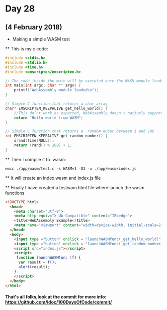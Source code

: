 # Day 28
## (4 February 2018)

* Making a simple WASM test 

** This is my c code:
```c
#include <stdio.h>
#include <stdlib.h>
#include <time.h>
#include <emscripten/emscripten.h>

// The code inside the main will be executed once the WASM module loads.
int main(int argc, char ** argv) {
    printf("WebAssembly module loaded\n");
}

// Simple C function that returns a char array
char* EMSCRIPTEN_KEEPALIVE get_hello_world() {
    //This do´nt work as expected, WebAssembly doesn't natively support a string type, it rather supports i32 / i64 / f32 / f64
    return "Hello world from WASM";
}

// Simple C function that returns a  random nuber between 1 and 100
int EMSCRIPTEN_KEEPALIVE get_random_number() {
    srand(time(NULL));   
    return (rand() % 100) + 1;
}
```

** Then I compile it to .wasm:
```
emcc ./app/wasm/test.c -s WASM=1 -O3 -o ./app/wasm/index.js
``` 

** It will create an index.wasm and index.js file

** Finally I have created a testwam.html file where launch the wasm functions

```html
<!DOCTYPE html>
  <head>
    <meta charset="utf-8">
    <meta http-equiv="X-UA-Compatible" content="IE=edge">
    <title>WebAssembly Example</title>
    <meta name="viewport" content="width=device-width, initial-scale=1">
  </head>
  <body>
    <input type ="button" onclick = "launchWASMfunc(_get_hello_world)" value = "Say Hello Wasm"/>
    <input type ="button" onclick = "launchWASMfunc(_get_random_number)" value = "Get Random Number"/>
    <script src="index.js"></script>
    <script>
     function launchWASMfunc (f) {
      var result = f();
      alert(result);
    }
    </script>
  </body>
</html> 
```

#### That's all folks,look at the commit for more info: https://github.com/ldoc/100DaysOfCode/commit/
